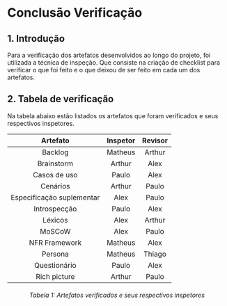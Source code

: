 # Conclusão Verificação

## 1. Introdução
Para a verificação dos artefatos desenvolvidos ao longo do projeto, foi utilizada a técnica de inspeção. Que consiste na criação de checklist para verificar o que foi feito e o que deixou de ser feito em cada um dos artefatos.

## 2. Tabela de verificação
Na tabela abaixo estão listados os artefatos que foram verificados e seus respectivos inspetores.

<center>

|Artefato|Inspetor|Revisor
|:-:|:-:|:-:|
|Backlog|Matheus|Arthur|
|Brainstorm|Arthur|Alex|
|Casos de uso|Paulo|Alex|
|Cenários|Arthur|Paulo|
|Especificação suplementar|Alex|Paulo|
|Introspecção|Paulo|Alex|
|Léxicos|Alex|Arthur|
|MoSCoW|Alex|Paulo|
|NFR Framework|Matheus|Alex|
|Persona|Matheus|Thiago|
|Questionário|Paulo|Alex|
|Rich picture|Arthur|Paulo|

</center>

<h6 align = "center">Tabela 1: Artefatos verificados e seus respectivos inspetores</h6>
